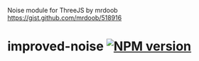 Noise module for ThreeJS by mrdoob https://gist.github.com/mrdoob/518916

# improved-noise [![NPM version](https://badge.fury.io/js/improved-noise.svg)](https://www.npmjs.com/package/improved-noise)
